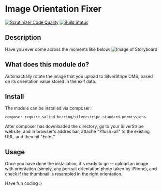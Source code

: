 # Image Orientation Fixer
[![Scrutinizer Code Quality](https://scrutinizer-ci.com/g/salted-herring/image-orientation-fixer/badges/quality-score.png?b=master)](https://scrutinizer-ci.com/g/salted-herring/image-orientation-fixer/?branch=master) [![Build Status](https://scrutinizer-ci.com/g/salted-herring/image-orientation-fixer/badges/build.png?b=master)](https://scrutinizer-ci.com/g/salted-herring/image-orientation-fixer/build-status/master)

## Description
Have you ever come across the moments like below:
![Image of Storyboard](https://octodex.github.com/images/yaktocat.png)

## What does this module do?
Automactially rotate the image that you upload to SilverStripe CMS, based on its orientation value stored in the exif data.

## Install
The module can be installed via composer:
```bash
composer require salted-herring/silverstripe-standard-permissions
```
After composer has downloaded the directory, go to your SilverStripe website, and in browser's addres bar, attache "?flush=all" to the existing URL, and then hit "Enter"

## Usage
Once you have done the installation, it's ready to go -- upload an image with orientation (simply, any portrait orientation photo taken by iPhone), and check if the thumbnail is resampled in the right orientation.

Have fun coding :)